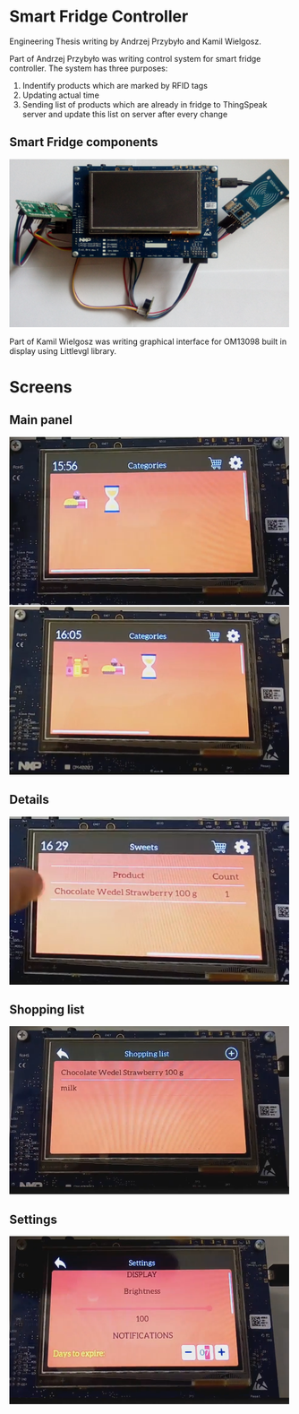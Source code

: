 # Smart Fridge Controller
Engineering Thesis writing by Andrzej Przybyło and Kamil Wielgosz.

Part of Andrzej Przybyło was writing control system for smart fridge controller. The system has three purposes:
1. Indentify products which are marked by RFID tags
2. Updating actual time
3. Sending list of products which are already in fridge to ThingSpeak server and update this list on server after every change

<h2>Smart Fridge components</h1>

<img src="https://github.com/andreq114/SmartFridgeLPC/blob/main/readme/SmartFridge_allComponents.png" width="500" height="300">


Part of Kamil Wielgosz was writing graphical interface for OM13098 built in display using Littlevgl library.
<h1>Screens</h1>
<h2>Main panel</h1>

<img src="https://github.com/andreq114/SmartFridgeLPC/blob/main/readme/image1.png" width="500" height="300">
<img src="https://github.com/andreq114/SmartFridgeLPC/blob/main/readme/image2.png" width="500" height="300">

<h2>Details</h1>
<img src="https://github.com/andreq114/SmartFridgeLPC/blob/main/readme/image3.png" width="500" height="300">

<h2>Shopping list</h1>
<img src="https://github.com/andreq114/SmartFridgeLPC/blob/main/readme/image4.png" width="500" height="300">

<h2>Settings</h1>
<img src="https://github.com/andreq114/SmartFridgeLPC/blob/main/readme/image5.png" width="500" height="300">
